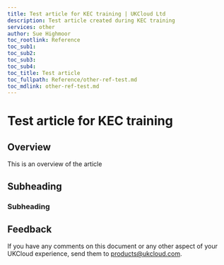 ```yaml
---
title: Test article for KEC training | UKCloud Ltd
description: Test article created during KEC training
services: other
author: Sue Highmoor
toc_rootlink: Reference
toc_sub1: 
toc_sub2:
toc_sub3:
toc_sub4:
toc_title: Test article
toc_fullpath: Reference/other-ref-test.md
toc_mdlink: other-ref-test.md
---
```


# Test article for KEC training

## Overview

This is an overview of the article

## Subheading

### Subheading

## Feedback

If you have any comments on this document or any other aspect of your UKCloud experience, send them to <products@ukcloud.com>.